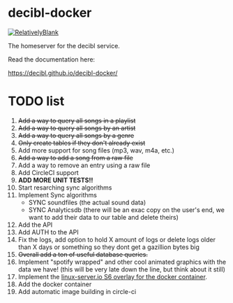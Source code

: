 # decibl-docker
[![RelativelyBlank](https://circleci.com/gh/decibl/decibl-docker.svg?style=svg)](<LINK>)

The homeserver for the decibl service.

Read the documentation here:

https://decibl.github.io/decibl-docker/


# TODO list

1. ~~Add a way to query all songs in a playlist~~
2. ~~Add a way to query all songs by an artist~~
3. ~~Add a way to query all songs by a genre~~
4. ~~Only create tables if they don't already exist~~
5. Add more support for song files (mp3, wav, m4a, etc.)
6. ~~Add a way to add a song from a raw file~~
7. Add a way to remove an entry using a raw file
8. Add CircleCI support
9. **ADD MORE UNIT TESTS!!**
10. Start resarching sync algorithms
11. Implement Sync algorithms
    - SYNC soundfiles (the actual sound data)
    - SYNC Analyticsdb (there will be an exac copy on the user's end, we want to add their data to our table and delete theirs)
12. Add the API
13. Add AUTH to the API
14. Fix the logs, add option to hold X amount of logs or delete logs older than X days or something so they dont get a gazillion bytes big
15. ~~Overall add a ton of useful database queries.~~
16. Implement "spotify wrapped" and other cool animated graphics with the data we have! (this will be very late down the line, but think about it still)
17. Implement the [linux-server.io S6 overlay for the docker container](https://github.com/just-containers/s6-overlay).
18. Add the docker container
19. Add automatic image building in circle-ci
